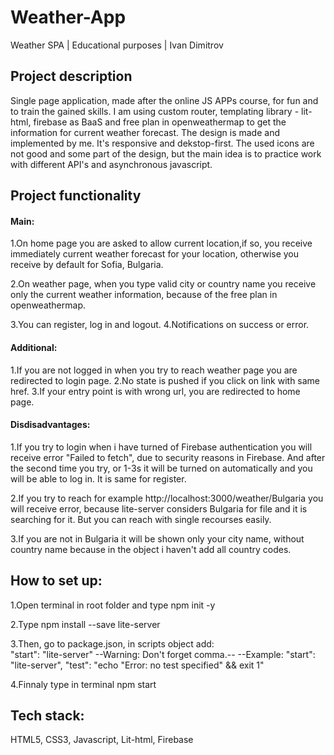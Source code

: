 # Weather-App
Weather SPA | Educational purposes | Ivan Dimitrov

## Project description

  Single page application, made after the online JS APPs course, for fun and to train the gained skills.
I am using custom router, templating library - lit-html, firebase as BaaS 
and free plan in openweathermap to get the information for current weather forecast.
The design is made and implemented by me. It's responsive and dekstop-first.
The used icons are not good and some part of the design, but the main idea is to practice
work with different API's and asynchronous javascript.

## Project functionality
 
  ####  Main: 
   1.On home page you are asked to allow current location,if so, you receive immediately current weather
   forecast for your location, otherwise you receive by default for Sofia, Bulgaria.

   2.On weather page, when you type valid city or country name you receive only the current weather information,
   because of the free plan in openweathermap.

   3.You can register, log in and logout.
   4.Notifications on success or error.

  ####  Additional: 
   1.If you are not logged in when you try to reach weather page you are redirected to login page.
   2.No state is pushed if you click on link with same href.
   3.If your entry point is with wrong url, you are redirected to home page.

  ####  Disdisadvantages:
   1.If you try to login when i have turned of Firebase authentication you will receive error "Failed to fetch", due to security reasons in Firebase. And after the second time    you try, or 1-3s it will be turned on automatically and you will be able to log in. It is same for register.

   2.If you try to reach for example http://localhost:3000/weather/Bulgaria you will receive error, because lite-server considers Bulgaria for file and it is searching for it.    But you can reach with single recourses easily.
 
   3.If you are not in Bulgaria it will be shown only your city name, without country name because in the object i haven't add all country codes.
 
## How to set up:
1.Open terminal in root folder and type npm init -y

2.Type npm install --save lite-server

3.Then, go to package.json, in scripts object add:   
"start": "lite-server"
--Warning: Don't forget comma.--
--Example: 
"start": "lite-server",
"test": "echo \"Error: no test specified\" && exit 1"

4.Finnaly type in terminal npm start

## Tech stack:
HTML5, CSS3, Javascript, Lit-html, Firebase
